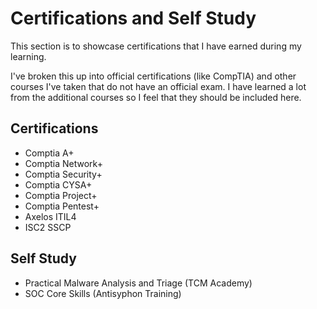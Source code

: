 Certifications and Self Study
===============================

This section is to showcase certifications that I have earned during my learning. 

I've broken this up into official certifications (like CompTIA) and other courses I've taken that do not have an official exam. I have learned a lot from the additional courses so I feel that they should be included here.

## Certifications

- Comptia A+
- Comptia Network+
- Comptia Security+
- Comptia CYSA+
- Comptia Project+
- Comptia Pentest+
- Axelos ITIL4
- ISC2 SSCP

## Self Study

- Practical Malware Analysis and Triage (TCM Academy)
- SOC Core Skills (Antisyphon Training)
